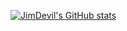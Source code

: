 [![JimDevil's GitHub stats](https://github-readme-stats.vercel.app/api?username=JimDevil&count_private=true&show_icons=true&theme=merko)](https://github.com/JimDevil/github-readme-stats)
